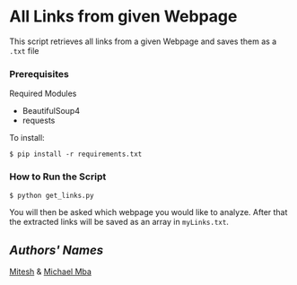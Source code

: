 # All Links from given Webpage

This script retrieves all links from a given Webpage and saves them as a ``.txt`` file

### Prerequisites
Required Modules
- BeautifulSoup4
- requests

To install: 
```
$ pip install -r requirements.txt
```

### How to Run the Script
``` bash
$ python get_links.py
```
You will then be asked which webpage you would like to analyze.
After that the extracted links will be saved as an array in `myLinks.txt`.


## *Authors' Names*
[Mitesh](https://github.com/Mitesh2499) & [Michael Mba](https://github.com/mikeysan)
